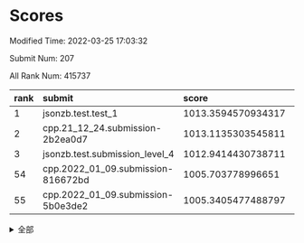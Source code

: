 # Scores

Modified Time: 2022-03-25 17:03:32

Submit Num: 207

All Rank Num: 415737

| rank |               submit               |       score        |       sigma        | pk_num |
| :--- | :--------------------------------- | :----------------- | :----------------- | :----- |
| 1    | jsonzb.test.test_1                 | 1013.3594570934317 | 0.8099127385543483 | 8032   |
| 2    | cpp.21_12_24.submission-2b2ea0d7   | 1013.1135303545811 | 0.7970047387452913 | 8034   |
| 3    | jsonzb.test.submission_level_4     | 1012.9414430738711 | 0.7991176011835516 | 8031   |
| 54   | cpp.2022_01_09.submission-816672bd | 1005.703778996651  | 0.7229271725787078 | 8029   |
| 55   | cpp.2022_01_09.submission-5b0e3de2 | 1005.3405477488797 | 0.7139969132863159 | 8040   |


<details>
<summary>全部</summary>

| rank |                 submit                 |       score        |       sigma        | pk_num |
| :--- | :------------------------------------- | :----------------- | :----------------- | :----- |
| 1    | jsonzb.test.test_1                     | 1013.3594570934317 | 0.8099127385543483 | 8032   |
| 2    | cpp.21_12_24.submission-2b2ea0d7       | 1013.1135303545811 | 0.7970047387452913 | 8034   |
| 3    | jsonzb.test.submission_level_4         | 1012.9414430738711 | 0.7991176011835516 | 8031   |
| 4    | gobigger.level_3.submission_level_3_30 | 1011.9472085512497 | 0.7789425485943915 | 8031   |
| 5    | gobigger.level_3.submission_level_3_1  | 1011.8234785256141 | 0.7826914352175111 | 8035   |
| 6    | gobigger.level_3.submission_level_3_3  | 1011.3586045507159 | 0.7716727653664406 | 8029   |
| 7    | gobigger.level_3.submission_level_3_22 | 1011.3564468148332 | 0.781744197124777  | 8033   |
| 8    | gobigger.level_3.submission_level_3_25 | 1011.0400516332691 | 0.7859485359946826 | 8032   |
| 9    | gobigger.level_3.submission_level_3_28 | 1010.891751620134  | 0.7870814399335492 | 8036   |
| 10   | gobigger.level_3.submission_level_3_43 | 1010.8009468885265 | 0.7840198476461225 | 8033   |
| 11   | gobigger.level_3.submission_level_3_11 | 1010.7455633127421 | 0.7706935058771747 | 8033   |
| 12   | gobigger.level_3.submission_level_3_16 | 1010.7123575716702 | 0.770701455953806  | 8029   |
| 13   | gobigger.level_3.submission_level_3_8  | 1010.6445943974029 | 0.7570045352877317 | 8037   |
| 14   | gobigger.level_3.submission_level_3_18 | 1010.5291213981832 | 0.7980603817967546 | 8031   |
| 15   | gobigger.level_3.submission_level_3_45 | 1010.5188284378812 | 0.7611717590867978 | 8033   |
| 16   | gobigger.level_3.submission_level_3_27 | 1010.3871974414093 | 0.7611648843428308 | 8036   |
| 17   | gobigger.level_3.submission_level_3_6  | 1010.3464012593574 | 0.7663893502856897 | 8032   |
| 18   | gobigger.level_3.submission_level_3_42 | 1010.3232262109129 | 0.7678570764978089 | 8035   |
| 19   | gobigger.level_3.submission_level_3_26 | 1010.3210754500029 | 0.778073325905652  | 8034   |
| 20   | gobigger.level_3.submission_level_3_35 | 1010.3111373171331 | 0.7702600998813679 | 8034   |
| 21   | gobigger.level_3.submission_level_3_44 | 1010.2427123705282 | 0.7609307178833155 | 8035   |
| 22   | gobigger.level_3.submission_level_3_13 | 1010.2370503707238 | 0.7757686044584828 | 8033   |
| 23   | gobigger.level_3.submission_level_3_32 | 1010.2266892294676 | 0.798398736836495  | 8038   |
| 24   | gobigger.level_3.submission_level_3_5  | 1010.1704690757418 | 0.7529268750201555 | 8037   |
| 25   | gobigger.level_3.submission_level_3_2  | 1010.1225688745972 | 0.7579051480558575 | 8038   |
| 26   | gobigger.level_3.submission_level_3_21 | 1010.0853629879267 | 0.758321413803915  | 8025   |
| 27   | gobigger.level_3.submission_level_3_41 | 1010.0636566885988 | 0.7644418908642516 | 8036   |
| 28   | gobigger.level_3.submission_level_3_49 | 1010.0272726007394 | 0.7570129973658645 | 8032   |
| 29   | gobigger.level_3.submission_level_3_47 | 1009.9884748356839 | 0.7705616490485634 | 8032   |
| 30   | gobigger.level_3.submission_level_3_23 | 1009.9385576880541 | 0.775193801046262  | 8034   |
| 31   | gobigger.level_3.submission_level_3_14 | 1009.8965390919183 | 0.7536201693533052 | 8034   |
| 32   | gobigger.level_3.submission_level_3_17 | 1009.6626799170633 | 0.7348573408234287 | 8027   |
| 33   | gobigger.level_3.submission_level_3_39 | 1009.6544331132925 | 0.7480130154353447 | 8037   |
| 34   | gobigger.level_3.submission_level_3_34 | 1009.6508524072167 | 0.7558532492542668 | 8032   |
| 35   | gobigger.level_3.submission_level_3_33 | 1009.5888170958833 | 0.762664210013403  | 8036   |
| 36   | gobigger.level_3.submission_level_3_10 | 1009.5881318780661 | 0.7485946706791131 | 8033   |
| 37   | gobigger.level_3.submission_level_3_40 | 1009.5809693694691 | 0.7576699155269453 | 8029   |
| 38   | gobigger.level_3.submission_level_3_19 | 1009.5423437745034 | 0.7685673344861831 | 8037   |
| 39   | gobigger.level_3.submission_level_3_29 | 1009.4541205581272 | 0.7623976421686204 | 8033   |
| 40   | gobigger.level_3.submission_level_3_9  | 1009.3500416257464 | 0.7400990632534555 | 8028   |
| 41   | gobigger.level_3.submission_level_3_48 | 1009.335888736303  | 0.7412676786636633 | 8034   |
| 42   | gobigger.level_3.submission_level_3_31 | 1009.2192316281245 | 0.7679983161907071 | 8033   |
| 43   | gobigger.level_3.submission_level_3_37 | 1009.1662789575959 | 0.7788926217103216 | 8033   |
| 44   | gobigger.level_3.submission_level_3_24 | 1009.0847301360828 | 0.7464532838178028 | 8037   |
| 45   | gobigger.level_3.submission_level_3_4  | 1009.0361124243723 | 0.7322911390676332 | 8034   |
| 46   | gobigger.level_3.submission_level_3_7  | 1009.0250274588275 | 0.7582294739011081 | 8032   |
| 47   | gobigger.level_3.submission_level_3_20 | 1008.9943139019949 | 0.7466185222205692 | 8034   |
| 48   | gobigger.level_3.submission_level_3_36 | 1008.6966566221865 | 0.7425902543289146 | 8033   |
| 49   | gobigger.level_3.submission_level_3_12 | 1008.6614485992524 | 0.7603821557032736 | 8035   |
| 50   | gobigger.level_3.submission_level_3_15 | 1008.6380644327504 | 0.7501599093861735 | 8032   |
| 51   | gobigger.level_3.submission_level_3_46 | 1008.5029730608865 | 0.7552225176359142 | 8036   |
| 52   | gobigger.level_3.submission_level_3_0  | 1008.3617400383337 | 0.7497228959580496 | 8039   |
| 53   | gobigger.level_3.submission_level_3_38 | 1008.2699200518252 | 0.7551173218984198 | 8036   |
| 54   | cpp.2022_01_09.submission-816672bd     | 1005.703778996651  | 0.7229271725787078 | 8029   |
| 55   | cpp.2022_01_09.submission-5b0e3de2     | 1005.3405477488797 | 0.7139969132863159 | 8040   |
| 56   | gobigger.level_1.submission_level_1_24 | 1005.0640833519407 | 0.7314295182325291 | 8037   |
| 57   | gobigger.level_1.submission_level_1_15 | 1004.7402195743922 | 0.7295638614776772 | 8038   |
| 58   | gobigger.level_1.submission_level_1_17 | 1004.5515344667803 | 0.7158913871641706 | 8031   |
| 59   | gobigger.level_1.submission_level_1_6  | 1004.500375725408  | 0.7127890189219444 | 8029   |
| 60   | gobigger.level_1.submission_level_1_13 | 1004.4445720089366 | 0.7108313727473452 | 8030   |
| 61   | gobigger.level_1.submission_level_1_0  | 1004.3738725641766 | 0.7192347288241586 | 8035   |
| 62   | gobigger.level_1.submission_level_1_36 | 1004.1449873776589 | 0.7263801682972288 | 8036   |
| 63   | gobigger.level_1.submission_level_1_12 | 1004.1269398455433 | 0.7251935881379327 | 8029   |
| 64   | gobigger.level_1.submission_level_1_34 | 1003.9442097599247 | 0.7089228361029515 | 8032   |
| 65   | gobigger.level_1.submission_level_1_14 | 1003.8694790019844 | 0.71878543456793   | 8037   |
| 66   | gobigger.level_1.submission_level_1_22 | 1003.8516172322339 | 0.7094726804064913 | 8036   |
| 67   | gobigger.level_1.submission_level_1_7  | 1003.7783800358928 | 0.7166014675998931 | 8032   |
| 68   | gobigger.level_1.submission_level_1_16 | 1003.7599861772901 | 0.7143472715612021 | 8037   |
| 69   | gobigger.level_1.submission_level_1_19 | 1003.7036828889312 | 0.7106571614142217 | 8037   |
| 70   | gobigger.level_1.submission_level_1_21 | 1003.6647897446576 | 0.7171784217367831 | 8029   |
| 71   | gobigger.level_1.submission_level_1_27 | 1003.5621474964141 | 0.7202470131750308 | 8036   |
| 72   | gobigger.level_1.submission_level_1_33 | 1003.5319608896725 | 0.7156572354882769 | 8032   |
| 73   | gobigger.level_1.submission_level_1_11 | 1003.5098820049226 | 0.7337083146069282 | 8033   |
| 74   | gobigger.level_1.submission_level_1_2  | 1003.4293656637764 | 0.7158354104417229 | 8032   |
| 75   | gobigger.level_1.submission_level_1_1  | 1003.4141102062887 | 0.7240920777759979 | 8038   |
| 76   | gobigger.level_1.submission_level_1_37 | 1003.4094625831217 | 0.7058229391873225 | 8026   |
| 77   | gobigger.level_1.submission_level_1_47 | 1003.392569601395  | 0.7188395360641296 | 8033   |
| 78   | gobigger.level_1.submission_level_1_38 | 1003.3618265833525 | 0.7160552028061197 | 8031   |
| 79   | gobigger.level_1.submission_level_1_3  | 1003.3426275643046 | 0.7147385747421764 | 8035   |
| 80   | gobigger.level_1.submission_level_1_10 | 1003.3275575151156 | 0.7146106987719484 | 8029   |
| 81   | gobigger.level_1.submission_level_1_42 | 1003.3233220764045 | 0.7251283762653066 | 8039   |
| 82   | gobigger.level_1.submission_level_1_18 | 1003.3144964531537 | 0.7260638546266284 | 8030   |
| 83   | gobigger.level_1.submission_level_1_45 | 1003.2754863010146 | 0.7066898014121524 | 8037   |
| 84   | gobigger.level_1.submission_level_1_9  | 1003.2355715239164 | 0.7123471502184886 | 8030   |
| 85   | gobigger.level_1.submission_level_1_5  | 1003.2111321773724 | 0.7117579776743632 | 8033   |
| 86   | gobigger.level_1.submission_level_1_48 | 1003.2058303473409 | 0.7124250734069109 | 8033   |
| 87   | gobigger.level_1.submission_level_1_4  | 1003.2050601772764 | 0.7201613367279579 | 8033   |
| 88   | gobigger.level_1.submission_level_1_29 | 1003.1788683437376 | 0.704635140605154  | 8034   |
| 89   | gobigger.level_1.submission_level_1_43 | 1003.1272205849563 | 0.7240583209978534 | 8029   |
| 90   | gobigger.level_1.submission_level_1_46 | 1003.1217876364306 | 0.7131464879297843 | 8033   |
| 91   | gobigger.level_1.submission_level_1_28 | 1003.0606790574919 | 0.7241551239858626 | 8034   |
| 92   | gobigger.level_1.submission_level_1_49 | 1003.0257657826285 | 0.7190753024600749 | 8032   |
| 93   | gobigger.level_1.submission_level_1_41 | 1002.9794329022432 | 0.724250936637695  | 8025   |
| 94   | gobigger.level_1.submission_level_1_31 | 1002.9427142390616 | 0.71073940077285   | 8031   |
| 95   | gobigger.level_1.submission_level_1_32 | 1002.9141229200839 | 0.7208184147828652 | 8033   |
| 96   | gobigger.level_1.submission_level_1_20 | 1002.6852334508917 | 0.7252017796892998 | 8034   |
| 97   | gobigger.level_1.submission_level_1_39 | 1002.6569983254237 | 0.7125393857646196 | 8036   |
| 98   | gobigger.level_1.submission_level_1_23 | 1002.6302697920054 | 0.7221821204355884 | 8034   |
| 99   | gobigger.level_1.submission_level_1_30 | 1002.5915474807279 | 0.7267839040956419 | 8033   |
| 100  | gobigger.level_1.submission_level_1_44 | 1002.5868455604822 | 0.7194650402229106 | 8035   |
| 101  | gobigger.level_1.submission_level_1_35 | 1002.3768125451493 | 0.7130881825557573 | 8035   |
| 102  | gobigger.level_1.submission_level_1_25 | 1002.3763773285498 | 0.7139365579828059 | 8033   |
| 103  | gobigger.level_1.submission_level_1_26 | 1002.3663326165565 | 0.7148007026247435 | 8035   |
| 104  | gobigger.level_1.submission_level_1_8  | 1002.3031366477227 | 0.7116297653017765 | 8035   |
| 105  | gobigger.level_1.submission_level_1_40 | 1002.0420667302983 | 0.7188276167854152 | 8035   |
| 106  | gobigger.random.submission_random_24   | 997.3029133572945  | 0.7029614527602914 | 8035   |
| 107  | gobigger.random.submission_random_35   | 997.0360017692644  | 0.7016524603160034 | 8033   |
| 108  | gobigger.random.submission_random_29   | 996.936319608481   | 0.709937882930533  | 8035   |
| 109  | gobigger.random.submission_random_14   | 996.9326921667418  | 0.7087679206619676 | 8032   |
| 110  | gobigger.random.submission_random_47   | 996.8121151117724  | 0.711920302453186  | 8027   |
| 111  | gobigger.random.submission_random_41   | 996.8006942012919  | 0.710836943368348  | 8033   |
| 112  | gobigger.random.submission_random_25   | 996.7679829039686  | 0.7107435052227739 | 8031   |
| 113  | gobigger.random.submission_random_26   | 996.5784806408552  | 0.7166402504325642 | 8034   |
| 114  | gobigger.random.submission_random_22   | 996.566713322522   | 0.7015045546579213 | 8032   |
| 115  | gobigger.random.submission_random_2    | 996.5255710084741  | 0.711884774091696  | 8035   |
| 116  | gobigger.random.submission_random_18   | 996.4167221877759  | 0.7016562644609957 | 8036   |
| 117  | gobigger.random.submission_random_43   | 996.3506656773902  | 0.7092892460649425 | 8034   |
| 118  | gobigger.random.submission_random_31   | 996.345526565886   | 0.7028562034650407 | 8037   |
| 119  | gobigger.random.submission_random_27   | 996.3203072867547  | 0.7123888898515677 | 8036   |
| 120  | gobigger.random.submission_random_12   | 996.3144912814861  | 0.7212402709473974 | 8032   |
| 121  | gobigger.random.submission_random_5    | 996.2217333991016  | 0.7118268918124183 | 8034   |
| 122  | gobigger.random.submission_random_38   | 996.2000918079408  | 0.7087640663587718 | 8034   |
| 123  | gobigger.random.submission_random_39   | 996.150503395835   | 0.7165929695509929 | 8031   |
| 124  | gobigger.random.submission_random_16   | 996.1194860415629  | 0.7131219017276544 | 8037   |
| 125  | gobigger.random.submission_random_20   | 996.0748737441326  | 0.7091657942327784 | 8039   |
| 126  | gobigger.random.submission_random_45   | 996.06113322728    | 0.708335686028633  | 8029   |
| 127  | gobigger.random.submission_random_30   | 996.0534102765579  | 0.718424811717777  | 8029   |
| 128  | gobigger.random.submission_random_46   | 995.9588313739349  | 0.7099325656439816 | 8028   |
| 129  | gobigger.random.submission_random_4    | 995.9547974303664  | 0.705369847102335  | 8033   |
| 130  | gobigger.random.submission_random_28   | 995.9330201761677  | 0.7137453768788742 | 8030   |
| 131  | gobigger.random.submission_random_11   | 995.900140664731   | 0.7137284689240887 | 8037   |
| 132  | gobigger.random.submission_random_15   | 995.8864349934363  | 0.7127732145588358 | 8031   |
| 133  | gobigger.random.submission_random_8    | 995.849825024949   | 0.7036815737028576 | 8036   |
| 134  | gobigger.random.submission_random_7    | 995.8322849114203  | 0.7203141817982471 | 8037   |
| 135  | gobigger.random.submission_random_1    | 995.8288666012406  | 0.7191283648962271 | 8032   |
| 136  | gobigger.random.submission_random_13   | 995.824900145885   | 0.7091619623216314 | 8029   |
| 137  | gobigger.random.submission_random_48   | 995.8061968371862  | 0.7038980421894592 | 8033   |
| 138  | gobigger.random.submission_random_17   | 995.8061129780828  | 0.714318571662077  | 8033   |
| 139  | gobigger.random.submission_random_33   | 995.7504354361512  | 0.7122315956108655 | 8034   |
| 140  | gobigger.random.submission_random_3    | 995.7110074114696  | 0.7088346234776521 | 8031   |
| 141  | gobigger.random.submission_random_37   | 995.6971767860285  | 0.6919998039047887 | 8034   |
| 142  | gobigger.random.submission_random_44   | 995.6714603185469  | 0.719222123731008  | 8035   |
| 143  | gobigger.random.submission_random_40   | 995.6185961443786  | 0.7086821368826095 | 8037   |
| 144  | gobigger.random.submission_random_49   | 995.535468017172   | 0.7087072412896703 | 8033   |
| 145  | gobigger.random.submission_random_9    | 995.530611679196   | 0.705858964268042  | 8032   |
| 146  | gobigger.random.submission_random_10   | 995.4205923487041  | 0.7124800957760844 | 8033   |
| 147  | gobigger.random.submission_random_21   | 995.2541129601816  | 0.7150790994835042 | 8038   |
| 148  | gobigger.random.submission_random_42   | 995.2142014748156  | 0.7058595887147476 | 8035   |
| 149  | gobigger.random.submission_random_19   | 995.2002553489574  | 0.7089616343694363 | 8034   |
| 150  | gobigger.random.submission_random_23   | 994.8079340419487  | 0.7284403544630945 | 8032   |
| 151  | gobigger.random.submission_random_32   | 994.758292324201   | 0.724081802023405  | 8032   |
| 152  | gobigger.random.submission_random_6    | 994.7545890794514  | 0.7170376412307401 | 8035   |
| 153  | gobigger.random.submission_random_36   | 994.7295819497887  | 0.7129456451221013 | 8038   |
| 154  | gobigger.random.submission_random_0    | 994.712070020729   | 0.7118148594003836 | 8032   |
| 155  | gobigger.level_2.submission_level_2_32 | 994.4650672896582  | 0.7291835595825721 | 8033   |
| 156  | gobigger.level_2.submission_level_2_21 | 994.3759247247132  | 0.7260552931990664 | 8038   |
| 157  | gobigger.level_2.submission_level_2_26 | 994.0056671148357  | 0.7277685338743287 | 8034   |
| 158  | gobigger.level_2.submission_level_2_42 | 993.9590948606842  | 0.7346921175151471 | 8028   |
| 159  | gobigger.random.submission_random_34   | 993.7065134617226  | 0.7165041317884172 | 8039   |
| 160  | gobigger.level_2.submission_level_2_38 | 993.6251584710143  | 0.7433526612899206 | 8031   |
| 161  | gobigger.level_2.submission_level_2_3  | 993.2649709068529  | 0.7325163977701298 | 8031   |
| 162  | gobigger.level_2.submission_level_2_4  | 993.2190750295143  | 0.7340136063068171 | 8037   |
| 163  | gobigger.level_2.submission_level_2_0  | 993.1791800372084  | 0.7363922331276903 | 8034   |
| 164  | gobigger.level_2.submission_level_2_48 | 993.1742444773382  | 0.7477455978688621 | 8033   |
| 165  | gobigger.level_2.submission_level_2_39 | 992.9631560109351  | 0.7401805971696374 | 8034   |
| 166  | gobigger.level_2.submission_level_2_45 | 992.7600290565134  | 0.7282306697684473 | 8033   |
| 167  | gobigger.level_2.submission_level_2_6  | 992.6683689066057  | 0.7381352549612109 | 8034   |
| 168  | gobigger.level_2.submission_level_2_31 | 992.5430542239137  | 0.7510143042474858 | 8036   |
| 169  | gobigger.level_2.submission_level_2_19 | 992.5250837211024  | 0.7299903067013552 | 8032   |
| 170  | gobigger.level_2.submission_level_2_46 | 992.5246080997537  | 0.7470410015379612 | 8037   |
| 171  | gobigger.level_2.submission_level_2_37 | 992.4804683634876  | 0.7309123723293314 | 8034   |
| 172  | gobigger.level_2.submission_level_2_24 | 992.4544602808373  | 0.7481390307107393 | 8036   |
| 173  | gobigger.level_2.submission_level_2_1  | 992.4406019864107  | 0.7457920732734924 | 8032   |
| 174  | gobigger.level_2.submission_level_2_16 | 992.3677549109086  | 0.7390210804718427 | 8037   |
| 175  | gobigger.level_2.submission_level_2_15 | 992.3418042601694  | 0.7442442016483461 | 8033   |
| 176  | gobigger.level_2.submission_level_2_10 | 992.2156238977784  | 0.7502504050582627 | 8034   |
| 177  | gobigger.level_2.submission_level_2_2  | 992.210621680974   | 0.7375969272576928 | 8026   |
| 178  | gobigger.level_2.submission_level_2_11 | 992.2062844505082  | 0.7407201147739529 | 8034   |
| 179  | gobigger.level_2.submission_level_2_14 | 992.1871809705566  | 0.7455277677933995 | 8037   |
| 180  | gobigger.level_2.submission_level_2_18 | 992.1623509719412  | 0.7430269242544694 | 8029   |
| 181  | gobigger.level_2.submission_level_2_27 | 992.1026256908771  | 0.7364097434385166 | 8034   |
| 182  | gobigger.level_2.submission_level_2_20 | 992.0928427024566  | 0.7404523287783861 | 8038   |
| 183  | gobigger.level_2.submission_level_2_40 | 991.904629745026   | 0.7669505255444259 | 8036   |
| 184  | gobigger.level_2.submission_level_2_36 | 991.897059021991   | 0.7440358343168967 | 8030   |
| 185  | gobigger.level_2.submission_level_2_8  | 991.8954146158859  | 0.7428957004129051 | 8037   |
| 186  | gobigger.level_2.submission_level_2_13 | 991.8907999269776  | 0.7681229950848841 | 8033   |
| 187  | gobigger.level_2.submission_level_2_44 | 991.8788654301725  | 0.7548761811037811 | 8034   |
| 188  | gobigger.level_2.submission_level_2_33 | 991.8017861825635  | 0.7610254127118766 | 8034   |
| 189  | gobigger.level_2.submission_level_2_5  | 991.7500934362845  | 0.7453003606991275 | 8039   |
| 190  | gobigger.level_2.submission_level_2_29 | 991.671571001105   | 0.7569919165743438 | 8034   |
| 191  | gobigger.level_2.submission_level_2_23 | 991.5904913739168  | 0.7533609890989136 | 8037   |
| 192  | gobigger.level_2.submission_level_2_28 | 991.4708431904469  | 0.7424438277480231 | 8029   |
| 193  | gobigger.level_2.submission_level_2_22 | 991.4647303645247  | 0.7541123591439673 | 8040   |
| 194  | gobigger.level_2.submission_level_2_7  | 991.4614596790127  | 0.7536583263312817 | 8033   |
| 195  | gobigger.level_2.submission_level_2_12 | 991.4305038867059  | 0.7554427163890272 | 8036   |
| 196  | gobigger.level_2.submission_level_2_47 | 991.3131261905676  | 0.7453132833263686 | 8030   |
| 197  | gobigger.level_2.submission_level_2_41 | 991.2949885466777  | 0.7691876221117419 | 8033   |
| 198  | gobigger.level_2.submission_level_2_49 | 991.2613081001183  | 0.7564026786280434 | 8036   |
| 199  | gobigger.level_2.submission_level_2_43 | 991.2566853089133  | 0.7626856697266415 | 8028   |
| 200  | gobigger.level_2.submission_level_2_9  | 991.0652081723292  | 0.7451596720797997 | 8040   |
| 201  | gobigger.level_2.submission_level_2_17 | 991.0303986423984  | 0.7545630342260972 | 8038   |
| 202  | gobigger.level_2.submission_level_2_34 | 990.9927360685007  | 0.732879796620516  | 8035   |
| 203  | gobigger.level_2.submission_level_2_35 | 990.783236295846   | 0.7621600133119911 | 8033   |
| 204  | gobigger.level_2.submission_level_2_30 | 990.7219241133074  | 0.7582284063449735 | 8034   |
| 205  | gobigger.level_2.submission_level_2_25 | 989.7583770268387  | 0.7665906481211519 | 8034   |
| 206  | gobigger.none.submission_none_0        | 978.66397630688    | 1.2148754275680453 | 8036   |
| 207  | gobigger.none.submission_none_1        | 975.7390898662277  | 1.4349091126431863 | 8031   |

</details>